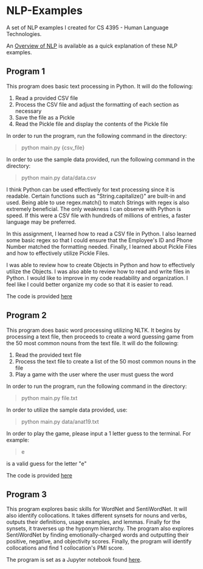 # NLP-Examples
A set of NLP examples I created for CS 4395 - Human Language Technologies.

An [Overview of NLP](Overview_of_NLP.pdf) is available as a quick explanation of these NLP examples.

## Program 1
This program does basic text processing in Python. It will do the following:
1. Read a provided CSV file
2. Process the CSV file and adjust the formatting of each section as necessary
3. Save the file as a Pickle
4. Read the Pickle file and display the contents of the Pickle file

In order to run the program, run the following command in the directory:
> python main.py {csv_file}

In order to use the sample data provided, run the following command in the directory:
> python main.py data/data.csv

I think Python can be used effectively for text processing since it is readable. Certain functions such as "String.capitalize()" are built-in and used. Being able to use regex.match() to match Strings with regex is also extremely beneficial. The only weakness I can observe with Python is speed. If this were a CSV file with hundreds of millions of entries, a faster language may be preferred.

In this assignment, I learned how to read a CSV file in Python. I also learned some basic regex so that I could ensure that the Employee's ID and Phone Number matched the formatting needed. Finally, I learned about Pickle Files and how to effectively utilize Pickle Files.

I was able to review how to create Objects in Python and how to effectively utilize the Objects. I was also able to review how to read and write files in Python. I would like to improve in my code readability and organization. I feel like I could better organize my code so that it is easier to read.

The code is provided [here](/Program%201/)

## Program 2
This program does basic word processing utilizing NLTK. It begins by processing a text file, then proceeds to create a word guessing game from the 50 most common nouns from the text file. It will do the following:
1. Read the provided text file
2. Process the text file to create a list of the 50 most common nouns in the file
3. Play a game with the user where the user must guess the word

In order to run the program, run the following command in the directory:
> python main.py file.txt

In order to utilize the sample data provided, use:
> python main.py data/anat19.txt

In order to play the game, please input a 1 letter guess to the terminal. For example:
> e

is a valid guess for the letter "e"

The code is provided [here](/Program%202/)

## Program 3
This program explores basic skills for WordNet and SentiWordNet. It will also identify collocations. It takes different synsets for nouns and verbs, outputs their definitions, usage examples, and lemmas. Finally for the synsets, it traverses up the hyponym hierarchy. The program also explores SentiWordNet by finding emotionally-charged words and outputting their positive, negative, and objectivity scores. Finally, the program will identify collocations and find 1 collocation's PMI score.

The program is set as a Jupyter notebook found [here](/Program%203/main.ipynb).